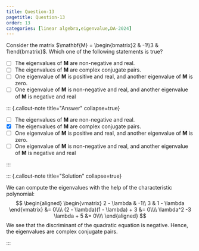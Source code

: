 ```yaml
---
title: Question-13
pagetitle: Question-13
order: 13
categories: [linear algebra,eigenvalue,DA-2024]
---
```


Consider the matrix $\mathbf{M} = \begin{bmatrix}2 & -1\\3 & 1\end{bmatrix}$. Which one of the following statements is true?

- [ ] The eigenvalues of $\mathbf{M}$ are non-negative and real.
- [ ] The eigenvalues of $\mathbf{M}$ are complex conjugate pairs.
- [ ] One eigenvalue of $\mathbf{M}$ is positive and real, and another eigenvalue of $\mathbf{M}$ is zero.
- [ ] One eigenvalue of $\mathbf{M}$ is non-negative and real, and another eigenvalue of $\mathbf{M}$ is negative and real

::: {.callout-note title="Answer" collapse=true}

- [ ] The eigenvalues of $\mathbf{M}$ are non-negative and real.
- [x] The eigenvalues of $\mathbf{M}$ are complex conjugate pairs.
- [ ] One eigenvalue of $\mathbf{M}$ is positive and real, and another eigenvalue of $\mathbf{M}$ is zero.
- [ ] One eigenvalue of $\mathbf{M}$ is non-negative and real, and another eigenvalue of $\mathbf{M}$ is negative and real

:::

::: {.callout-note title="Solution" collapse=true}

We can compute the eigenvalues with the help of the characteristic polynomial:
$$
\begin{aligned}
\begin{vmatrix}
2 - \lambda & -1\\
3 & 1 - \lambda
\end{vmatrix} &= 0\\\\
(2 - \lambda)(1 - \lambda) + 3 &= 0\\\\
\lambda^2 -3 \lambda + 5 &= 0\\\\
\end{aligned}
$$
We see that the discriminant of the quadratic equation is negative. Hence, the eigenvalues are complex conjugate pairs.

:::

